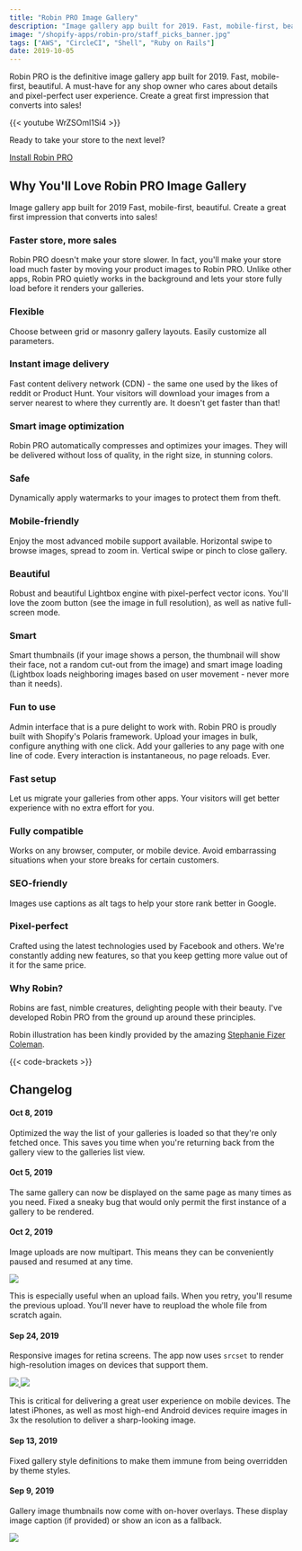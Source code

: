 ```yaml
---
title: "Robin PRO Image Gallery"
description: "Image gallery app built for 2019. Fast, mobile-first, beautiful. Create a great first impression that converts into sales!"
image: "/shopify-apps/robin-pro/staff_picks_banner.jpg"
tags: ["AWS", "CircleCI", "Shell", "Ruby on Rails"]
date: 2019-10-05
---
```


<p class="app__content--pitch">
  Robin PRO is the definitive image gallery app built for 2019. Fast,
  mobile-first, beautiful. A must-have for any shop owner who cares about
  details and pixel-perfect user experience. Create a great first impression
  that converts into sales!
</p>

{{< youtube WrZSOml1Si4 >}}

<p class="app__content--pitch">
  Ready to take your store to the next level?
</p>


<div class="text-center app__cta--wrapper">
  <a title="Robin PRO Image Gallery" href="https://apps.shopify.com/robin-pro-image-gallery" target="_blank" class="app__cta">Install Robin PRO</a>
</div>

## Why You'll Love Robin PRO Image Gallery
Image gallery app built for 2019
Fast, mobile-first, beautiful. Create a great first impression that converts into sales!

### Faster store, more sales
Robin PRO doesn't make your store slower. In fact, you'll make your store load much faster by moving your product images to Robin PRO. Unlike other apps, Robin PRO quietly works in the background and lets your store fully load before it renders your galleries.

### Flexible
Choose between grid or masonry gallery layouts. Easily customize all parameters.

### Instant image delivery
Fast content delivery network (CDN) - the same one used by the likes of reddit or Product Hunt. Your visitors will download your images from a server nearest to where they currently are. It doesn't get faster than that!

### Smart image optimization
Robin PRO automatically compresses and optimizes your images. They will be delivered without loss of quality, in the right size, in stunning colors.

### Safe
Dynamically apply watermarks to your images to protect them from theft.

### Mobile-friendly
Enjoy the most advanced mobile support available. Horizontal swipe to browse images, spread to zoom in. Vertical swipe or pinch to close gallery.

### Beautiful
Robust and beautiful Lightbox engine with pixel-perfect vector icons. You'll love the zoom button (see the image in full resolution), as well as native full-screen mode.

### Smart
Smart thumbnails (if your image shows a person, the thumbnail will show their face, not a random cut-out from the image) and smart image loading (Lightbox loads neighboring images based on user movement - never more than it needs).

### Fun to use
Admin interface that is a pure delight to work with. Robin PRO is proudly built with Shopify's Polaris framework. Upload your images in bulk, configure anything with one click. Add your galleries to any page with one line of code. Every interaction is instantaneous, no page reloads. Ever.

### Fast setup
Let us migrate your galleries from other apps. Your visitors will get better experience with no extra effort for you.

### Fully compatible
Works on any browser, computer, or mobile device. Avoid embarrassing situations when your store breaks for certain customers.

### SEO-friendly
Images use captions as alt tags to help your store rank better in Google.

### Pixel-perfect
Crafted using the latest technologies used by Facebook and others. We're constantly adding new features, so that you keep getting more value out of it for the same price.

### Why Robin?
Robins are fast, nimble creatures, delighting people with their beauty. I've developed Robin PRO from the ground up around these principles.

Robin illustration has been kindly provided by the amazing <a href="http://stephaniefizercoleman.com/" target="_blank">Stephanie Fizer Coleman</a>.

{{< code-brackets >}}

## Changelog

#### Oct 8, 2019
Optimized the way the list of your galleries is loaded so that they're only
fetched once. This saves you time when you're returning back from the gallery view
to the galleries list view.

#### Oct 5, 2019
The same gallery can now be displayed on the same page as many times as you need.
Fixed a sneaky bug that would only permit the first instance of a gallery to
be rendered.

#### Oct 2, 2019
Image uploads are now multipart. This means they can be conveniently paused
and resumed at any time.

<a class="app__thumbnail--link" alt="multipart image gallery uploads"
   href="/shopify-apps/robin-pro/multipart.gif">
  <img src="/shopify-apps/robin-pro/multipart.gif" class="app__thumbnail">
</a>

This is especially useful when an upload fails. When you retry, you'll resume
the previous upload. You'll never have to reupload the whole file from scratch
again.

#### Sep 24, 2019
Responsive images for retina screens. The app now uses `srcset` to render
high-resolution images on devices that support them.

<a class="app__thumbnail--link" alt="responsive images retina before"
   href="http://robin-pro-preview.imgix.net/portfolio/before_gallery.png">
  <img src="http://robin-pro-preview.imgix.net/portfolio/before_gallery.png?w=250&h=250&crop=faces&fit=crop" class="app__thumbnail">
</a>
<a class="app__thumbnail--link" alt="responsive images retina after"
   href="http://robin-pro-preview.imgix.net/portfolio/after_gallery.png">
  <img src="http://robin-pro-preview.imgix.net/portfolio/after_gallery.png?w=250&h=250&crop=faces&fit=crop" class="app__thumbnail">
</a>

This is critical for delivering a great user experience on mobile devices. The
latest iPhones, as well as most high-end Android devices require images in 3x the
resolution to deliver a sharp-looking image.

#### Sep 13, 2019
Fixed gallery style definitions to make them immune from being overridden by theme styles.

#### Sep 9, 2019
Gallery image thumbnails now come with on-hover overlays. These display image
caption (if provided) or show an icon as a fallback.

<a class="app__thumbnail--link" alt="image gallery thumbnail overlay"
href="/shopify-apps/robin-pro/overlay.gif">
  <img src="/shopify-apps/robin-pro/overlay.gif" class="app__thumbnail">
</a>

